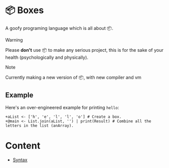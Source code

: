 # 📦 Boxes
A goofy programing language which is all about 📦.

> [!WARNING]
> Please **don't** use 📦 to make any serious project, this is for the sake of your health (psychologically and physically).

> [!NOTE]
> Currently making a new version of 📦, with new compiler and vm

## Example
Here's an over-engineered example for printing `hello`:
```
+aList <- ['h', 'e', 'l', 'l', 'o'] # Create a box.
+@main <- List.join(aList, '') | print(Result) # Combine all the letters in the list (anArray).
```

# Content
* [Syntax](./Document/en-US/Syntax.md)
